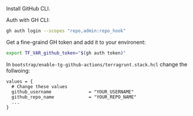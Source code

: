 Install GitHub CLI.

Auth with GH CLI:
```bash
gh auth login --scopes "repo,admin:repo_hook"
```

Get a fine-graind GH token and add it to your environent:
```bash
export TF_VAR_github_token="$(gh auth token)"
```

In `bootstrap/enable-tg-github-actions/terragrunt.stack.hcl` change the follwoing:
```hcl
values = {
  # Change these values
  github_username              = "YOUR_USERNAME"
  github_repo_name             = "YOUR_REPO_NAME"
  ...
}
```
